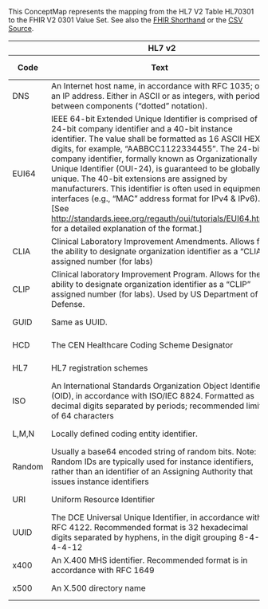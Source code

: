 
This ConceptMap represents the mapping from the HL7 V2 Table HL70301 to the FHIR V2 0301 Value Set. See also the <a href='https://github.com/HL7/v2-to-fhir/blob/master/tank/Table HL70301 to V2 0301.fsh'>FHIR Shorthand</a> or the <a href='https://github.com/HL7/v2-to-fhir/blob/master/mappings/codesystems/HL7 Concept Map_ UniversalIDType - Sheet1.csv'>CSV Source</a>.
<table class='grid'><thead>
<tr><th colspan='3' style='border-right: 2px solid black;'>HL7 v2</th><th colspan='3' style='border-right: 2px solid black;'>Condition (IF True, args)</th><th colspan='4'>HL7 FHIR</th><th rowspan='2'>Comments</th></tr>
<tr><th>Code</th><th>Text</th><th>Code System</th><th>Computable ANTLR</th><th>Computable FHIRPath</th><th>Narrative</th><th>Code</th><th>Proposed Extension</th><th>Display</th><th>Code System</th></tr></thead>
<tbody>
<tr><td>DNS</td><td>An Internet host name, in accordance with RFC 1035; or an IP address. Either in ASCII or as integers, with periods between components (“dotted” notation).</td><td style='border-right: 2px'>HL70301</td><td style='border-right: 2px'></td><td style='border-right: 2px'></td><td style='border-right: 2px'></td><td>DNS</td><td style='border-right: 2px'></td><td>An Internet host name, in accordance with RFC 1035; or an IP address. Either in ASCII or as integers, with periods between components (“dotted” notation).</td><td><a href='https://hl7.org/fhir/R4/v2/0301/index.html'>http://terminology.hl7.org/CodeSystem/v2-0301</a></td><td style='border-right: 2px'></td></tr>
<tr><td>EUI64</td><td>IEEE 64-bit Extended Unique Identifier is comprised of a 24-bit company identifier and a 40-bit instance identifier. The value shall be formatted as 16 ASCII HEX digits, for example, “AABBCC1122334455”. The 24-bit company identifier, formally known as Organizationally Unique Identifier (OUI-24), is guaranteed to be globally unique. The 40-bit extensions are assigned by manufacturers. This identifier is often used in equipment interfaces (e.g., “MAC” address format for IPv4 &amp; IPv6). [See <a href='http://standards.ieee.org/regauth/oui/tutorials/EUI64.html'>http://standards.ieee.org/regauth/oui/tutorials/EUI64.html</a> for a detailed explanation of the format.]</td><td style='border-right: 2px'>HL70301</td><td style='border-right: 2px'></td><td style='border-right: 2px'></td><td style='border-right: 2px'></td><td>EUI64</td><td style='border-right: 2px'></td><td>IEEE 64-bit Extended Unique Identifier is comprised of a 24-bit company identifier and a 40-bit instance identifier. The value shall be formatted as 16 ASCII HEX digits, for example, “AABBCC1122334455”. The 24-bit company identifier, formally known as Organizationally Unique Identifier (OUI-24), is guaranteed to be globally unique. The 40-bit extensions are assigned by manufacturers. This identifier is often used in equipment interfaces (e.g., “MAC” address format for IPv4 &amp; IPv6). [See <a href='http://standards.ieee.org/regauth/oui/tutorials/EUI64.html'>http://standards.ieee.org/regauth/oui/tutorials/EUI64.html</a> for a detailed explanation of the format.]</td><td><a href='https://hl7.org/fhir/R4/v2/0301/index.html'>http://terminology.hl7.org/CodeSystem/v2-0301</a></td><td style='border-right: 2px'></td></tr>
<tr><td>CLIA</td><td>Clinical Laboratory Improvement Amendments. Allows for the ability to designate organization identifier as a “CLIA” assigned number (for labs)</td><td style='border-right: 2px'>HL70301</td><td style='border-right: 2px'></td><td style='border-right: 2px'></td><td style='border-right: 2px'></td><td>CLIA</td><td style='border-right: 2px'></td><td>Clinical Laboratory Improvement Amendments. Allows for the ability to designate organization identifier as a “CLIA” assigned number (for labs)</td><td><a href='https://hl7.org/fhir/R4/v2/0301/index.html'>http://terminology.hl7.org/CodeSystem/v2-0301</a></td><td style='border-right: 2px'></td></tr>
<tr><td>CLIP</td><td>Clinical laboratory Improvement Program. Allows for the ability to designate organization identifier as a “CLIP” assigned number (for labs). Used by US Department of Defense.</td><td style='border-right: 2px'>HL70301</td><td style='border-right: 2px'></td><td style='border-right: 2px'></td><td style='border-right: 2px'></td><td>CLIP</td><td style='border-right: 2px'></td><td>Clinical laboratory Improvement Program. Allows for the ability to designate organization identifier as a “CLIP” assigned number (for labs). Used by US Department of Defense.</td><td><a href='https://hl7.org/fhir/R4/v2/0301/index.html'>http://terminology.hl7.org/CodeSystem/v2-0301</a></td><td style='border-right: 2px'></td></tr>
<tr><td>GUID</td><td>Same as UUID.</td><td style='border-right: 2px'>HL70301</td><td style='border-right: 2px'></td><td style='border-right: 2px'></td><td style='border-right: 2px'></td><td>GUID</td><td style='border-right: 2px'></td><td>Same as UUID.</td><td><a href='https://hl7.org/fhir/R4/v2/0301/index.html'>http://terminology.hl7.org/CodeSystem/v2-0301</a></td><td style='border-right: 2px'></td></tr>
<tr><td>HCD</td><td>The CEN Healthcare Coding Scheme Designator</td><td style='border-right: 2px'>HL70301</td><td style='border-right: 2px'></td><td style='border-right: 2px'></td><td style='border-right: 2px'></td><td>HCD</td><td style='border-right: 2px'></td><td>The CEN Healthcare Coding Scheme Designator</td><td><a href='https://hl7.org/fhir/R4/v2/0301/index.html'>http://terminology.hl7.org/CodeSystem/v2-0301</a></td><td style='border-right: 2px'></td></tr>
<tr><td>HL7</td><td>HL7 registration schemes</td><td style='border-right: 2px'>HL70301</td><td style='border-right: 2px'></td><td style='border-right: 2px'></td><td style='border-right: 2px'></td><td>HL7</td><td style='border-right: 2px'></td><td>HL7 registration schemes</td><td><a href='https://hl7.org/fhir/R4/v2/0301/index.html'>http://terminology.hl7.org/CodeSystem/v2-0301</a></td><td style='border-right: 2px'></td></tr>
<tr><td>ISO</td><td>An International Standards Organization Object Identifier (OID), in accordance with ISO/IEC 8824. Formatted as decimal digits separated by periods; recommended limit of 64 characters</td><td style='border-right: 2px'>HL70301</td><td style='border-right: 2px'></td><td style='border-right: 2px'></td><td style='border-right: 2px'></td><td>ISO</td><td style='border-right: 2px'></td><td>An International Standards Organization Object Identifier (OID), in accordance with ISO/IEC 8824. Formatted as decimal digits separated by periods; recommended limit of 64 characters</td><td><a href='https://hl7.org/fhir/R4/v2/0301/index.html'>http://terminology.hl7.org/CodeSystem/v2-0301</a></td><td style='border-right: 2px'></td></tr>
<tr><td>L,M,N</td><td>Locally defined coding entity identifier.</td><td style='border-right: 2px'>HL70301</td><td style='border-right: 2px'></td><td style='border-right: 2px'></td><td style='border-right: 2px'></td><td>L,M,N</td><td style='border-right: 2px'></td><td>Locally defined coding entity identifier.</td><td><a href='https://hl7.org/fhir/R4/v2/0301/index.html'>http://terminology.hl7.org/CodeSystem/v2-0301</a></td><td style='border-right: 2px'></td></tr>
<tr><td>Random</td><td>Usually a base64 encoded string of random bits.
 Note: Random IDs are typically used for instance identifiers, rather than an identifier of an Assigning Authority that issues instance identifiers</td><td style='border-right: 2px'>HL70301</td><td style='border-right: 2px'></td><td style='border-right: 2px'></td><td style='border-right: 2px'></td><td>Random</td><td style='border-right: 2px'></td><td>Usually a base64 encoded string of random bits.
 Note: Random IDs are typically used for instance identifiers, rather than an identifier of an Assigning Authority that issues instance identifiers</td><td><a href='https://hl7.org/fhir/R4/v2/0301/index.html'>http://terminology.hl7.org/CodeSystem/v2-0301</a></td><td style='border-right: 2px'></td></tr>
<tr><td>URI</td><td>Uniform Resource Identifier</td><td style='border-right: 2px'>HL70301</td><td style='border-right: 2px'></td><td style='border-right: 2px'></td><td style='border-right: 2px'></td><td>URI</td><td style='border-right: 2px'></td><td>Uniform Resource Identifier</td><td><a href='https://hl7.org/fhir/R4/v2/0301/index.html'>http://terminology.hl7.org/CodeSystem/v2-0301</a></td><td style='border-right: 2px'></td></tr>
<tr><td>UUID</td><td>The DCE Universal Unique Identifier, in accordance with RFC 4122. Recommended format is 32 hexadecimal digits separated by hyphens, in the digit grouping 8-4-4-4-12</td><td style='border-right: 2px'>HL70301</td><td style='border-right: 2px'></td><td style='border-right: 2px'></td><td style='border-right: 2px'></td><td>UUID</td><td style='border-right: 2px'></td><td>The DCE Universal Unique Identifier, in accordance with RFC 4122. Recommended format is 32 hexadecimal digits separated by hyphens, in the digit grouping 8-4-4-4-12</td><td><a href='https://hl7.org/fhir/R4/v2/0301/index.html'>http://terminology.hl7.org/CodeSystem/v2-0301</a></td><td style='border-right: 2px'></td></tr>
<tr><td>x400</td><td>An X.400 MHS identifier. Recommended format is in accordance with RFC 1649</td><td style='border-right: 2px'>HL70301</td><td style='border-right: 2px'></td><td style='border-right: 2px'></td><td style='border-right: 2px'></td><td>x400</td><td style='border-right: 2px'></td><td>An X.400 MHS identifier. Recommended format is in accordance with RFC 1649</td><td><a href='https://hl7.org/fhir/R4/v2/0301/index.html'>http://terminology.hl7.org/CodeSystem/v2-0301</a></td><td style='border-right: 2px'></td></tr>
<tr><td>x500</td><td>An X.500 directory name</td><td style='border-right: 2px'>HL70301</td><td style='border-right: 2px'></td><td style='border-right: 2px'></td><td style='border-right: 2px'></td><td>x500</td><td style='border-right: 2px'></td><td>An X.500 directory name</td><td><a href='https://hl7.org/fhir/R4/v2/0301/index.html'>http://terminology.hl7.org/CodeSystem/v2-0301</a></td><td style='border-right: 2px'></td></tr>
</tbody></table>
